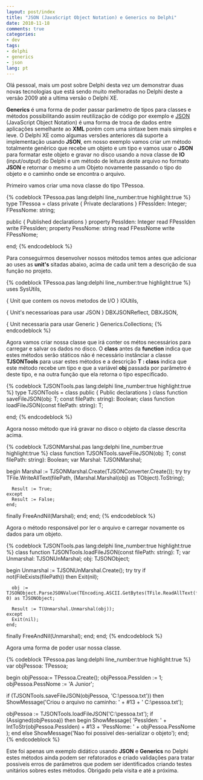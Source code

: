 ```yaml
---
layout: post/index
title: "JSON (JavaScript Object Notation) e Generics no Delphi"
date: 2010-11-18
comments: true
categories: 
- dev
tags: 
- delphi
- generics
- json
lang: pt
---
```


Ol&#225; pessoal, mais um post sobre Delphi desta vez um demonstrar duas novas tecnologias que est&#225; sendo muito melhoradas no Delphi deste a vers&#227;o 2009 at&#233; a ultima vers&#227;o o Delphi XE.

<!--more-->

**Generics** &#233; uma forma de poder passar par&#226;metro de tipos para classes e m&#233;todos possibilitando assim reutiliza&#231;&#227;o de c&#243;digo por exemplo e <a href="http://www.json.org/json-pt.html" target="_blank" rel="external noopener">JSON</a> (JavaScript Object Notation) &#233; uma forma de troca de dados entre aplica&#231;&#245;es semelhante ao **XML** por&#233;m com uma sintaxe bem mais simples e leve. O Delphi XE como algumas vers&#245;es anteriores d&#225; suporte a implementa&#231;&#227;o usando **JSON**, em nosso exemplo vamos criar um m&#233;todo totalmente gen&#234;rico que recebe um objeto e um tipo e vamos usar o **JSON** para formatar este objeto e gravar no disco usando a nova classe de **IO** (input/output) do Delphi e um m&#233;todo de leitura deste arquivo no formato **JSON** e retornar o mesmo a um Objeto novamente passando o tipo do objeto e o caminho onde se encontra o arquivo.

Primeiro vamos criar uma nova classe do tipo TPessoa.

{% codeblock TPessoa.pas lang:delphi line_number:true highlight:true %}
type
  TPessoa = class
  private
    { Private declarations }
    FPessIden: Integer;
    FPessNome: string;

  public
    { Published declarations }
    property PessIden: Integer read FPessIden write FPessIden;
    property PessNome: string read FPessNome write FPessNome;

  end;
{% endcodeblock %}

Para conseguirmos desenvolver nossos m&#233;todos temos antes que adicionar ao uses as **unit&#39;s** sitadas abaixo, acima de cada unit tem a descri&#231;&#227;o de sua fun&#231;&#227;o no projeto.

{% codeblock TPessoa.pas lang:delphi line_number:true highlight:true %}
uses
  SysUtils,

  { Unit que contem os novos metodos de I/O }
  IOUtils,

  { Unit's necessarioas para usar JSON }
  DBXJSONReflect, DBXJSON,

  { Unit necessaria para usar Generic }
  Generics.Collections;
{% endcodeblock %}

Agora vamos criar nossa classe que ir&#225; conter os m&#233;tos necess&#225;rios para carregar e salvar os dados no disco. O **class** antes da **function** indica que estes m&#233;todos ser&#227;o st&#225;ticos n&#227;o &#233; necess&#225;rio inst&#226;nciar a classe **TJSONTools** para usar estes m&#233;todos e a descri&#231;&#227;o **T : class** indica que este m&#233;todo recebe um tipo e que a vari&#225;vel **obj** passada por par&#226;metro &#233; deste tipo, e na outra fun&#231;&#227;o que ela retorna o tipo especificado.

{% codeblock TJSONTools.pas lang:delphi line_number:true highlight:true %}
type
  TJSONTools = class
    public
    { Public declarations }
    class function saveFileJSON<T : class>(obj: T; const filePath: string): Boolean;
    class function loadFileJSON<T : class>(const filePath: string): T;

  end;
{% endcodeblock %}

Agora nosso m&#233;todo que ir&#225; gravar no disco o objeto da classe descrita acima.

{% codeblock TJSONMarshal.pas lang:delphi line_number:true highlight:true %}
class function TJSONTools.saveFileJSON<T>(obj: T; const filePath: string): Boolean;
var
  Marshal: TJSONMarshal;

begin
  Marshal := TJSONMarshal.Create(TJSONConverter.Create());
  try
    try
      TFile.WriteAllText(filePath, (Marshal.Marshal(obj) as TObject).ToString);

      Result := True;
    except
      Result := False;
    end;
  finally
    FreeAndNil(Marshal);
  end;
end;
{% endcodeblock %}

Agora o m&#233;todo respons&#225;vel por ler o arquivo e carregar novamente os dados para um objeto.

{% codeblock TJSONTools.pas lang:delphi line_number:true highlight:true %}
class function TJSONTools.loadFileJSON<T>(const filePath: string): T;
var
  Unmarshal: TJSONUnMarshal;
  obj: TJSONObject;

begin
  Unmarshal := TJSONUnMarshal.Create();
  try
    try
      if not(FileExists(filePath)) then
        Exit(nil);

      obj := TJSONObject.ParseJSONValue(TEncoding.ASCII.GetBytes(TFile.ReadAllText(filePath)), 0) as TJSONObject;

      Result := T(Unmarshal.Unmarshal(obj));
    except
      Exit(nil);
    end;
  finally
    FreeAndNil(Unmarshal);
  end;
end;
{% endcodeblock %}

Agora uma forma de poder usar nossa classe.

{% codeblock TPessoa.pas lang:delphi line_number:true highlight:true %}
var
  objPessoa: TPessoa;

begin
  objPessoa:= TPessoa.Create();
  objPessoa.PessIden := 1;
  objPessoa.PessNome := 'A Junior';

  if (TJSONTools.saveFileJSON<TPessoa>(objPessoa, 'C:\pessoa.txt')) then
    ShowMessage('Criou o arquivo no caminho: ' + #13 + ' C:\pessoa.txt');

  objPessoa := TJSONTools.loadFileJSON<TPessoa>('C:\pessoa.txt');
  if (Assigned(objPessoa)) then
  begin
    ShowMessage(
      'PessIden: ' + IntToStr(objPessoa.PessIden) + #13 +
      'PessNome: ' + objPessoa.PessNome
    );
  end
  else
    ShowMessage('Nao foi possivel des-serializar o objeto');
end;
{% endcodeblock %}

Este foi apenas um exemplo did&#225;tico usando **JSON** e **Generics** no Delphi estes m&#233;todos ainda podem ser refatorados e criado valida&#231;&#245;es para tratar possiveis erros de par&#226;metros que podem ser identificados criando testes unit&#225;rios sobres estes m&#233;todos. Obrigado pela visita e at&#233; a pr&#243;xima.
